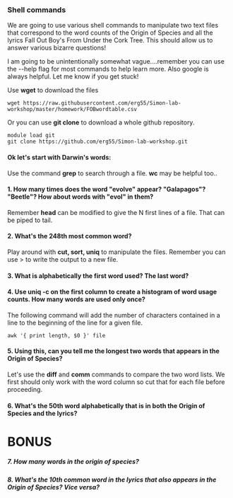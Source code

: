 ### Shell commands

We are going to use various shell commands to manipulate two text files that correspond to the word counts of the Origin of Species and all the lyrics Fall Out Boy's From Under the Cork Tree. This should allow us to answer various bizarre questions!  

I am going to be unintentionally somewhat vague....remember you can use the --help flag for most commands to help learn more. Also google is always helpful. Let me know if you get stuck! 

Use **wget** to download the files

``` 
wget https://raw.githubusercontent.com/erg55/Simon-lab-workshop/master/homework/FOBwordtable.csv
```
Or you can use **git clone** to download a whole github repository.

``` 
module load git
git clone https://github.com/erg55/Simon-lab-workshop.git
``` 
#### Ok let's start with Darwin's words:

Use the command **grep** to search through a file. **wc** may be helpful too.. 

#### 1. How many times does the word "evolve" appear? "Galapagos"? "Beetle"? How about words with "evol" in them?



Remember **head** can be modified to give the N first lines of a file. That can be piped to tail. 
#### 2. What's the 248th most common word?




Play around with **cut, sort, uniq** to manipulate the files. Remember you can use \> to write the output to a new file.

#### 3. What is alphabetically the first word used? The last word? 



#### 4. Use uniq -c on the first column to create a histogram of word usage counts. How many words are used only once? 



The following command will add the number of characters contained in a line to the beginning of the line for a given file.
``` 
awk '{ print length, $0 }' file 
``` 
#### 5. Using this, can you tell me the longest two words that appears in the Origin of Species?



Let's use the **diff** and **comm** commands to compare the two word lists. We first should only work with the word column so cut that for each file before proceeding.

#### 6. What's the 50th word alphabetically that is in both the Origin of Species and the lyrics? 


# BONUS


##### 7. How many words in the origin of species?


##### 8. What's the 10th common word in the lyrics that also appears in the Origin of Species? Vice versa? 

